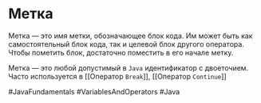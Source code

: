 # Метка
Метка — это имя метки, обозначающее блок кода. Им может быть как самостоятельный блок кода, так и целевой блок другого оператора. Чтобы пометить блок, достаточно поместить в его начале метку.

Метка — это любой допустимый в `Java` идентификатор с двоеточием.
Часто используется в [[Оператор `Break`]], [[Оператор `Continue`]]

#JavaFundamentals
#VariablesAndOperators
#Java
